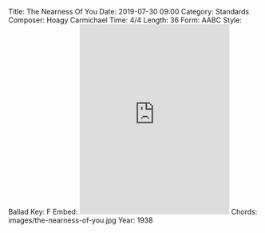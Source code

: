 Title: The Nearness Of You
Date: 2019-07-30 09:00
Category: Standards
Composer: Hoagy Carmichael
Time: 4/4
Length: 36
Form: AABC
Style: Ballad
Key: F
Embed: <iframe src="https://open.spotify.com/embed/playlist/5CpPjVeWQZf4Ea22SR6PR4" width="300" height="380" frameborder="0" allowtransparency="true" allow="encrypted-media"></iframe>
Chords: images/the-nearness-of-you.jpg
Year: 1938
